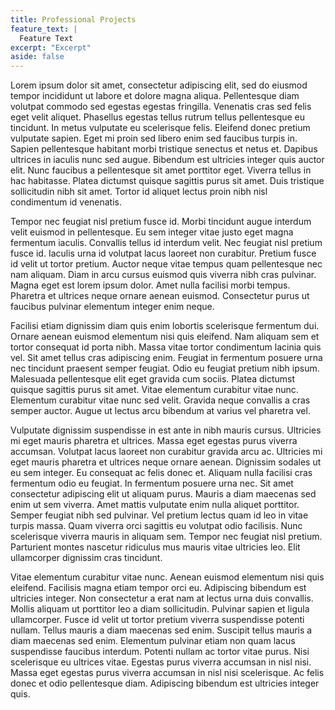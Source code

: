 ```yaml
---
title: Professional Projects
feature_text: |
  Feature Text
excerpt: "Excerpt"
aside: false
---
```


Lorem ipsum dolor sit amet, consectetur adipiscing elit, sed do eiusmod tempor incididunt ut labore et dolore magna aliqua. Pellentesque diam volutpat commodo sed egestas egestas fringilla. Venenatis cras sed felis eget velit aliquet. Phasellus egestas tellus rutrum tellus pellentesque eu tincidunt. In metus vulputate eu scelerisque felis. Eleifend donec pretium vulputate sapien. Eget mi proin sed libero enim sed faucibus turpis in. Sapien pellentesque habitant morbi tristique senectus et netus et. Dapibus ultrices in iaculis nunc sed augue. Bibendum est ultricies integer quis auctor elit. Nunc faucibus a pellentesque sit amet porttitor eget. Viverra tellus in hac habitasse. Platea dictumst quisque sagittis purus sit amet. Duis tristique sollicitudin nibh sit amet. Tortor id aliquet lectus proin nibh nisl condimentum id venenatis.

Tempor nec feugiat nisl pretium fusce id. Morbi tincidunt augue interdum velit euismod in pellentesque. Eu sem integer vitae justo eget magna fermentum iaculis. Convallis tellus id interdum velit. Nec feugiat nisl pretium fusce id. Iaculis urna id volutpat lacus laoreet non curabitur. Pretium fusce id velit ut tortor pretium. Auctor neque vitae tempus quam pellentesque nec nam aliquam. Diam in arcu cursus euismod quis viverra nibh cras pulvinar. Magna eget est lorem ipsum dolor. Amet nulla facilisi morbi tempus. Pharetra et ultrices neque ornare aenean euismod. Consectetur purus ut faucibus pulvinar elementum integer enim neque.

Facilisi etiam dignissim diam quis enim lobortis scelerisque fermentum dui. Ornare aenean euismod elementum nisi quis eleifend. Nam aliquam sem et tortor consequat id porta nibh. Massa vitae tortor condimentum lacinia quis vel. Sit amet tellus cras adipiscing enim. Feugiat in fermentum posuere urna nec tincidunt praesent semper feugiat. Odio eu feugiat pretium nibh ipsum. Malesuada pellentesque elit eget gravida cum sociis. Platea dictumst quisque sagittis purus sit amet. Vitae elementum curabitur vitae nunc. Elementum curabitur vitae nunc sed velit. Gravida neque convallis a cras semper auctor. Augue ut lectus arcu bibendum at varius vel pharetra vel.

Vulputate dignissim suspendisse in est ante in nibh mauris cursus. Ultricies mi eget mauris pharetra et ultrices. Massa eget egestas purus viverra accumsan. Volutpat lacus laoreet non curabitur gravida arcu ac. Ultricies mi eget mauris pharetra et ultrices neque ornare aenean. Dignissim sodales ut eu sem integer. Eu consequat ac felis donec et. Aliquam nulla facilisi cras fermentum odio eu feugiat. In fermentum posuere urna nec. Sit amet consectetur adipiscing elit ut aliquam purus. Mauris a diam maecenas sed enim ut sem viverra. Amet mattis vulputate enim nulla aliquet porttitor. Semper feugiat nibh sed pulvinar. Vel pretium lectus quam id leo in vitae turpis massa. Quam viverra orci sagittis eu volutpat odio facilisis. Nunc scelerisque viverra mauris in aliquam sem. Tempor nec feugiat nisl pretium. Parturient montes nascetur ridiculus mus mauris vitae ultricies leo. Elit ullamcorper dignissim cras tincidunt.

Vitae elementum curabitur vitae nunc. Aenean euismod elementum nisi quis eleifend. Facilisis magna etiam tempor orci eu. Adipiscing bibendum est ultricies integer. Non consectetur a erat nam at lectus urna duis convallis. Mollis aliquam ut porttitor leo a diam sollicitudin. Pulvinar sapien et ligula ullamcorper. Fusce id velit ut tortor pretium viverra suspendisse potenti nullam. Tellus mauris a diam maecenas sed enim. Suscipit tellus mauris a diam maecenas sed enim. Elementum pulvinar etiam non quam lacus suspendisse faucibus interdum. Potenti nullam ac tortor vitae purus. Nisi scelerisque eu ultrices vitae. Egestas purus viverra accumsan in nisl nisi. Massa eget egestas purus viverra accumsan in nisl nisi scelerisque. Ac felis donec et odio pellentesque diam. Adipiscing bibendum est ultricies integer quis.
